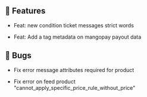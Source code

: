 ## 🚀 Features

- Feat: new condition ticket messages strict words

- Feat: Add a tag metadata on mangopay payout data


## 🐛 Bugs

- Fix error message attributes required for product

- Fix error on feed product "cannot_apply_specific_price_rule_without_price"